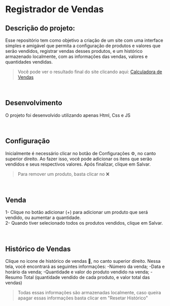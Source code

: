 # Registrador de Vendas

## Descrição do projeto:

Esse repositório tem como objetivo a criação de um site com uma interface simples e amigável que permita a configuração de produtos e valores que serão vendidos, registrar vendas desses produtos, e um histórico armazenado
localmente, com as informações das vendas, valores e quantidades vendidas.

>Você pode ver o resultado final do site clicando aqui: [Calculadora de Vendas](https://gabrielnunesilva.github.io/vendas/)


<br />

## Desenvolvimento

O projeto foi desenvolvido utilizando apenas Html, Css e JS

<br />

## Configuração
Inicialmente é necessário clicar no botão de Configurações ⚙️, no canto superior direito. Ao fazer isso, você pode adicionar os itens que serão vendidos e seus respectivos valores. Após finalizar, clique em Salvar.
>Para remover um produto, basta clicar no ❌

<br />

## Venda
1- Clique no botão adicionar (+) para adicionar um produto que será vendido, ou aumentar a quantidade.
<br />
2- Quando tiver selecionado todos os produtos vendidos, clique em Salvar.

<br />

## Histórico de Vendas
Clique no icone de histórico de vendas 📄, no canto superior direito. Nessa tela, você encontrará as seguintes informações:
-Número da venda;
-Data e horário da venda;
-Quantidade e valor do produto vendido na venda;
-Resumo Total (quantidade vendido de cada produto, e valor total das vendas)
>Todas essas informações são armazenadas localmente, caso queira apagar essas informações basta clicar em "Resetar Histórico"
<br />


